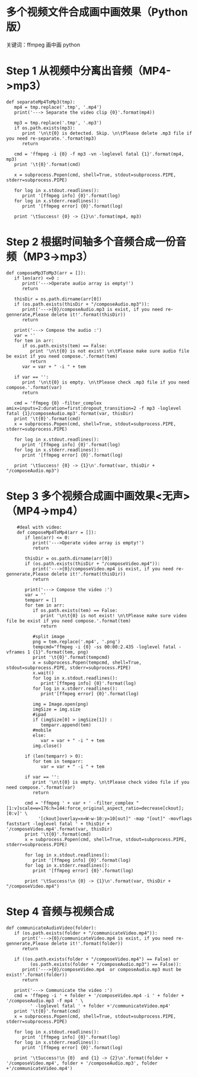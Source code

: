 # 多个视频文件合成画中画效果（Python版）
关键词：ffmpeg 画中画 python

# Step 1 从视频中分离出音频（MP4->mp3）
    def separateMp4ToMp3(tmp):
       mp4 = tmp.replace('.tmp', '.mp4')
       print('---> Separate the video clip {0}'.format(mp4))

       mp3 = tmp.replace('.tmp', '.mp3')
       if os.path.exists(mp3):
          print '\n\t{0} is detected. Skip. \n\tPlease delete .mp3 file if you need re-separate.'.format(mp3)
          return

       cmd = 'ffmpeg -i {0} -f mp3 -vn -loglevel fatal {1}'.format(mp4, mp3)
       print '\t{0}'.format(cmd)

       x = subprocess.Popen(cmd, shell=True, stdout=subprocess.PIPE, stderr=subprocess.PIPE)

       for log in x.stdout.readlines():
          print '[ffmpeg info] {0}'.format(log)
       for log in x.stderr.readlines():
          print '[ffmpeg error] {0}'.format(log)

       print '\tSuccess! {0} -> {1}\n'.format(mp4, mp3)

# Step 2 根据时间轴多个音频合成一份音频（MP3->mp3）
    def composeMp3ToMp3(arr = []):
       if len(arr) <=0 :
          print('--->Operate audio array is empty!')
          return

       thisDir = os.path.dirname(arr[0])
       if (os.path.exists(thisDir + "/composeAudio.mp3")):
          print('--->{0}/composeAudio.mp3 is exist, if you need re-gennerate,Please delete it!'.format(thisDir))
          return

       print('---> Compose the audio :')
       var = ''
       for tem in arr:
          if os.path.exists(tem) == False:
             print '\n\t{0} is not exist! \n\tPlease make sure audio file be exist if you need compose.'.format(tem)
             return
          var = var + " -i " + tem

       if var == '':
          print '\n\t{0} is empty. \n\tPlease check .mp3 file if you need compose.'.format(var)
          return

       cmd = 'ffmpeg {0} -filter_complex amix=inputs=2:duration=first:dropout_transition=2 -f mp3 -loglevel fatal {1}/composeAudio.mp3'.format(var, thisDir)
       print '\t{0}'.format(cmd)
       x = subprocess.Popen(cmd, shell=True, stdout=subprocess.PIPE, stderr=subprocess.PIPE)

       for log in x.stdout.readlines():
          print '[ffmpeg info] {0}'.format(log)
       for log in x.stderr.readlines():
          print '[ffmpeg error] {0}'.format(log)

       print '\tSuccess! {0} -> {1}\n'.format(var, thisDir + "/composeAudio.mp3")

# Step 3 多个视频合成画中画效果<无声>（MP4->mp4）
        #deal with video:
        def composeMp4ToMp4(arr = []):
           if len(arr) <= 0:
              print('--->Operate video array is empty!')
              return

           thisDir = os.path.dirname(arr[0])
           if (os.path.exists(thisDir + "/composeVideo.mp4")):
              print('--->{0}/composeVideo.mp4 is exist, if you need re-gennerate,Please delete it!'.format(thisDir))
              return

           print('---> Compose the video :')
           var = ''
           temparr = []
           for tem in arr:
              if os.path.exists(tem) == False:
                 print '\n\t{0} is not exist! \n\tPlease make sure video file be exist if you need compose.'.format(tem)
                 return

              #split image
              png = tem.replace('.mp4', '.png')
              tempcmd="ffmpeg -i {0} -ss 00:00:2.435 -loglevel fatal -vframes 1 {1}".format(tem, png)
              print '\t{0}'.format(tempcmd)
              x = subprocess.Popen(tempcmd, shell=True, stdout=subprocess.PIPE, stderr=subprocess.PIPE)
              x.wait()
              for log in x.stdout.readlines():
                 print'[ffmpeg info] {0}'.format(log)
              for log in x.stderr.readlines():
                 print'[ffmpeg error] {0}'.format(log)

              img = Image.open(png)
              imgSize = img.size
              #ipad
              if (imgSize[0] > imgSize[1]) :
                 temparr.append(tem)
              #mobile
              else:
                 var = var + " -i " + tem
              img.close()

           if (len(temparr) > 0):
              for tem in temparr:
                 var = var + " -i " + tem

           if var == '':
              print '\n\t{0} is empty. \n\tPlease check video file if you need compose.'.format(var)
              return

           cmd = 'ffmpeg ' + var + ' -filter_complex "[1:v]scale=w=176:h=144:force_original_aspect_ratio=decrease[ckout];[0:v]' \
                '[ckout]overlay=x=W-w-10:y=10[out]" -map "[out]" -movflags faststart -loglevel fatal ' + thisDir + '/composeVideo.mp4'.format(var, thisDir)
           print '\t{0}'.format(cmd)
           x = subprocess.Popen(cmd, shell=True, stdout=subprocess.PIPE, stderr=subprocess.PIPE)

           for log in x.stdout.readlines():
              print '[ffmpeg info] {0}'.format(log)
           for log in x.stderr.readlines():
              print '[ffmpeg error] {0}'.format(log)

           print '\tSuccess!\n {0} -> {1}\n'.format(var, thisDir + "/composeVideo.mp4")


# Step 4 音频与视频合成
    def communicateAudioVideo(folder):
       if (os.path.exists(folder + "/communicateVideo.mp4")):
          print('--->{0}/communicateVideo.mp4 is exist, if you need re-gennerate,Please delete it!'.format(folder))
          return

       if ((os.path.exists(folder + "/composeVideo.mp4") == False) or
             (os.path.exists(folder + "/composeAudio.mp3") == False)):
          print('--->{0}/composeVideo.mp4  or composeAudio.mp3 must be exist!'.format(folder))
          return

       print('---> Communicate the video :')
       cmd = 'ffmpeg -i ' + folder + '/composeVideo.mp4 -i ' + folder + '/composeAudio.mp3 -f mp4 ' \
             ' -loglevel fatal ' + folder +'/communicateVideo.mp4'
       print '\t{0}'.format(cmd)
       x = subprocess.Popen(cmd, shell=True, stdout=subprocess.PIPE, stderr=subprocess.PIPE)

       for log in x.stdout.readlines():
          print '[ffmpeg info] {0}'.format(log)
       for log in x.stderr.readlines():
          print '[ffmpeg error] {0}'.format(log)

       print '\tSuccess!\n {0}  and {1} -> {2}\n'.format(folder + '/composeVideo.mp4', folder + '/composeAudio.mp3', folder +'/communicateVideo.mp4')

